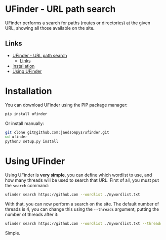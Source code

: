 # UFinder - URL path search

UFinder performs a search for paths (routes or directories) at the given URL, showing all those available on the site.

## Links

- [UFinder - URL path search](#ufinder---url-path-search)
  - [Links](#links)
- [Installation](#installation)
- [Using UFinder](#using-ufinder)

# Installation

You can download UFinder using the PIP package manager:

```bash
pip install ufinder 
```

Or install manually:

```bash
git clone git@github.com:jaedsonpys/ufinder.git
cd ufinder
python3 setup.py install
```

# Using UFinder

Using UFinder is **very simple**, you can define which wordlist to use, and how many threads will be used to search that URL. First of all, you must put the `search` command:

```bash
ufinder search https://github.com --wordlist ./mywordlist.txt
```

With that, you can now perform a search on the site. The default number of threads is 4, you can change this using the `--threads` argument, putting the number of threads after it:

```bash
ufinder search https://github.com --wordlist ./mywordlist.txt --threads 2
```

Simple.